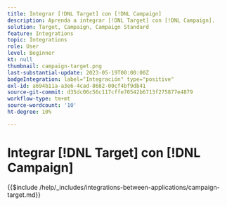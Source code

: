 ```yaml
---
title: Integrar [!DNL Target] con [!DNL Campaign]
description: Aprenda a integrar [!DNL Target] con [!DNL Campaign].
solution: Target, Campaign, Campaign Standard
feature: Integrations
topic: Integrations
role: User
level: Beginner
kt: null
thumbnail: campaign-target.png
last-substantial-update: 2023-05-19T00:00:00Z
badgeIntegration: label="Integración" type="positive"
exl-id: a694b11a-a3e6-4cad-8682-00cf4bf9db41
source-git-commit: d35dc06c56c117cffe70542b6713f275877e4879
workflow-type: tm+mt
source-wordcount: '10'
ht-degree: 10%

---
```


# Integrar [!DNL Target] con [!DNL Campaign]

{{$include /help/_includes/integrations-between-applications/campaign-target.md}}
